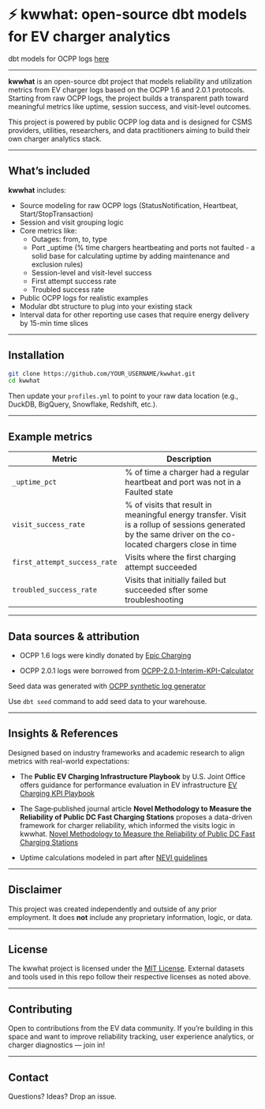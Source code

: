 # ⚡ kwwhat: open-source dbt models for EV charger analytics
dbt models for OCPP logs [here](https://github.com/appspace/kwwhat)

---
**kwwhat** is an open-source dbt project that models reliability and utilization metrics from EV charger logs based on the OCPP 1.6 and 2.0.1 protocols. Starting from raw OCPP logs, the project builds a transparent path toward meaningful metrics like uptime, session success, and visit-level outcomes.

This project is powered by public OCPP log data and is designed for CSMS providers, utilities, researchers, and data practitioners aiming to build their own charger analytics stack.

---

## What’s included

**kwwhat** includes:

- Source modeling for raw OCPP logs (StatusNotification, Heartbeat, Start/StopTransaction)
- Session and visit grouping logic
- Core metrics like:
  - Outages: from, to, type
  - Port _uptime (% time chargers heartbeating and ports not faulted - a solid base for calculating uptime by adding maintenance and exclusion rules)
  - Session-level and visit-level success
  - First attempt success rate
  - Troubled success rate
- Public OCPP logs for realistic examples
- Modular dbt structure to plug into your existing stack
- Interval data for other reporting use cases that require energy delivery by 15-min time slices

---

## Installation

```bash
git clone https://github.com/YOUR_USERNAME/kwwhat.git
cd kwwhat
````

Then update your `profiles.yml` to point to your raw data location (e.g., DuckDB, BigQuery, Snowflake, Redshift, etc.).

---

## Example metrics

| Metric                       | Description                                           |
| ---------------------------- | ----------------------------------------------------- |
| `_uptime_pct`                 | % of time a charger had a regular heartbeat and port was not in a Faulted state          |
| `visit_success_rate`         | % of visits that result in meaningful energy transfer. Visit is a rollup of sessions generated by the same driver on the co-located chargers close in time |
| `first_attempt_success_rate` | Visits where the first charging attempt succeeded     |
| `troubled_success_rate`      | Visits that initially failed but succeeded sfter some troubleshooting |

---

## Data sources & attribution

- OCPP 1.6 logs were kindly donated by [Epic Charging](https://www.linkedin.com/company/epiccharging)

- OCPP 2.0.1 logs were borrowed from [OCPP-2.0.1-Interim-KPI-Calculator](https://github.com/chargex-consortium/OCPP-2.0.1-Interim-KPI-Calculator)

Seed data was generated with [OCPP synthetic log generator](https://chatgpt.com/g/g-68923b4c67548191a90737f5c3dc4d57-ocpp-synthetic-log-generator)

Use `dbt seed` command to add seed data to your warehouse.

---

## Insights & References

Designed based on industry frameworks and academic research to align metrics with real-world expectations:

- The **Public EV Charging Infrastructure Playbook** by U.S. Joint Office offers guidance for performance evaluation in EV infrastructure [EV Charging KPI Playbook](https://driveelectric.gov/news/kpi-ev-playbook)

- The Sage‑published journal article **Novel Methodology to Measure the Reliability of Public DC Fast Charging Stations** proposes a data-driven framework for charger reliability, which informed the visits logic in kwwhat. [Novel Methodology to Measure the Reliability of Public DC Fast Charging Stations](https://journals.sagepub.com/doi/full/10.1177/03611981241244798)

- Uptime calculations modeled in part after [NEVI guidelines](https://driveelectric.gov/ev-infrastructure-funding/program-guidance/) 

---

## Disclaimer

This project was created independently and outside of any prior employment. It does **not** include any proprietary information, logic, or data.

---

## License

The kwwhat project is licensed under the [MIT License](LICENSE).
External datasets and tools used in this repo follow their respective licenses as noted above.

---

## Contributing

Open to contributions from the EV data community. If you’re building in this space and want to improve reliability tracking, user experience analytics, or charger diagnostics — join in!

---

## Contact

Questions? Ideas? Drop an issue.



